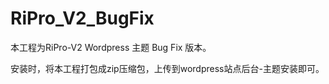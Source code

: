 # RiPro_V2_BugFix
本工程为RiPro-V2 Wordpress 主题 Bug Fix 版本。

安装时，将本工程打包成zip压缩包，上传到wordpress站点后台-主题安装即可。
